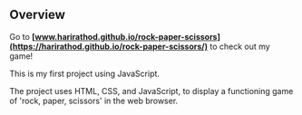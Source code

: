 
## Overview
Go to **[www.harirathod.github.io/rock-paper-scissors](https://harirathod.github.io/rock-paper-scissors/)** to check out my game!

This is my first project using JavaScript.

The project uses HTML, CSS, and JavaScript, to display a functioning game of 'rock, paper, scissors' in the web browser.
